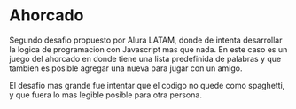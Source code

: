 # Ahorcado

Segundo desafio propuesto por Alura LATAM, donde de intenta desarrollar la logica de programacion con Javascript mas que nada. En este caso es un juego del ahorcado en donde tiene una lista predefinida de palabras y que tambien es posible agregar una nueva para jugar con un amigo.

El desafio mas grande fue intentar que el codigo no quede como spaghetti, y que fuera lo mas legible posible para otra persona.
